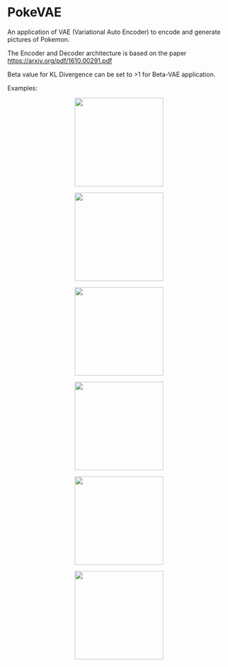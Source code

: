 # PokeVAE

An application of VAE (Variational Auto Encoder) to encode and generate pictures of Pokemon.

The Encoder and Decoder architecture is based on the paper https://arxiv.org/pdf/1610.00291.pdf

Beta value for KL Divergence can be set to >1 for Beta-VAE application.

Examples:
<p align="center"> <img src="https://github.com/keniMawson/PokeVAE/blob/master/interpolate/gif/_generate_animation.gif" width="200" height="200"/> </p>
<p align="center"> <img src="https://github.com/keniMawson/PokeVAE/blob/master/interpolate/gif/2_generate_animation.gif" width="200" height="200"/> </p>
<p align="center"> <img src="https://github.com/keniMawson/PokeVAE/blob/master/interpolate/gif/3_generate_animation.gif" width="200" height="200"/> </p>
<p align="center"> <img src="https://github.com/keniMawson/PokeVAE/blob/master/interpolate/gif/4_generate_animation.gif" width="200" height="200"/> </p>
<p align="center"> <img src="https://github.com/keniMawson/PokeVAE/blob/master/interpolate/gif/5_generate_animation.gif" width="200" height="200"/> </p>
<p align="center"> <img src="https://github.com/keniMawson/PokeVAE/blob/master/interpolate/gif/6_generate_animation.gif" width="200" height="200"/> </p>
